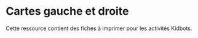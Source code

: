 # Cartes gauche et droite

Cette ressource contient des fiches à imprimer pour les activités Kidbots.